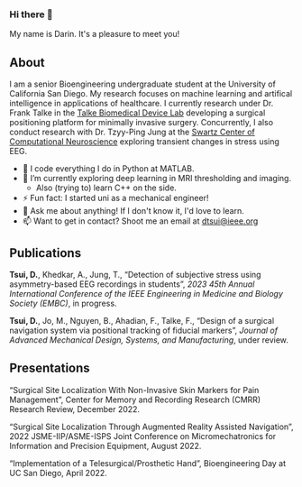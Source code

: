 ### Hi there 👋

My name is Darin. It's a pleasure to meet you! 

## About
I am a senior Bioengineering undergraduate student at the University of California San Diego. My research focuses on machine learning and artifical intelligence in applications of healthcare. I currently research under Dr. Frank Talke in the [Talke Biomedical Device Lab](https://www.talkelab.ucsd.edu/) developing a surgical positioning platform for minimally invasive surgery. Concurrently, I also conduct research with Dr. Tzyy-Ping Jung at the [Swartz Center of Computational Neuroscience](https://sccn.ucsd.edu/) exploring transient changes in stress using EEG. 

* 💓 I code everything I do in Python at MATLAB.
* 🌱 I’m currently exploring deep learning in MRI thresholding and imaging. 
    * Also (trying to) learn C++ on the side.
* ⚡ Fun fact: I started uni as a mechanical engineer! 
* 💬 Ask me about anything! If I don't know it, I'd love to learn.
* 📫 Want to get in contact? Shoot me an email at <dtsui@ieee.org>

## Publications
**Tsui, D.**, Khedkar, A., Jung, T., “Detection of subjective stress using asymmetry-based EEG recordings in students”,
*2023 45th Annual International Conference of the IEEE Engineering in Medicine and Biology Society (EMBC)*, in
progress.

**Tsui, D.**, Jo, M., Nguyen, B., Ahadian, F., Talke, F., “Design of a surgical navigation system via positional tracking
of fiducial markers”, *Journal of Advanced Mechanical Design, Systems, and Manufacturing*, under review.

## Presentations
“Surgical Site Localization With Non-Invasive Skin Markers for Pain Management”, Center for Memory and Recording
Research (CMRR) Research Review, December 2022.

“Surgical Site Localization Through Augmented Reality Assisted Navigation”, 2022 JSME-IIP/ASME-ISPS Joint
Conference on Micromechatronics for Information and Precision Equipment, August 2022.

“Implementation of a Telesurgical/Prosthetic Hand”, Bioengineering Day at UC San Diego, April 2022.


<!--
**darintsui/darintsui** is a ✨ _special_ ✨ repository because its `README.md` (this file) appears on your GitHub profile.

Here are some ideas to get you started:

- 🔭 I’m currently working on ...
- 🌱 I’m currently learning ...
- 👯 I’m looking to collaborate on ...
- 🤔 I’m looking for help with ...
- 💬 Ask me about ...
- 📫 How to reach me: ...
- 😄 Pronouns: ...
- ⚡ Fun fact: ...
-->
